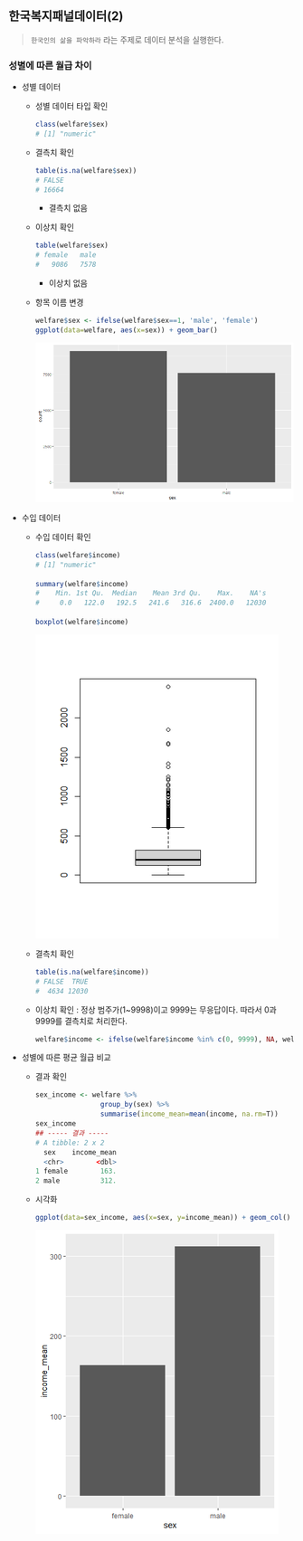 ## 한국복지패널데이터(2)

> `한국인의 삶을 파악하라` 라는 주제로 데이터 분석을 실행한다.



### 성별에 따른 월급 차이

* 성별 데이터

  * 성별 데이터 타입 확인

    ```R
    class(welfare$sex)
    # [1] "numeric"
    ```

    

  * 결측치 확인

    ```R
    table(is.na(welfare$sex))
    # FALSE 
    # 16664
    ```

    * 결측치 없음

  * 이상치 확인

    ```R
    table(welfare$sex)
    # female   male 
    #   9086   7578 
    ```

    * 이상치 없음

  * 항목 이름 변경

    ```R
    welfare$sex <- ifelse(welfare$sex==1, 'male', 'female')
    ggplot(data=welfare, aes(x=sex)) + geom_bar()
    ```

    ![a4604e31-e402-4485-96c1-e7b1545c3cf4](markdown-images/a4604e31-e402-4485-96c1-e7b1545c3cf4.png)

  

  

* 수입 데이터

  * 수입 데이터 확인

    ```R
    class(welfare$income)
    # [1] "numeric"
    
    summary(welfare$income)
    #    Min. 1st Qu.  Median    Mean 3rd Qu.    Max.    NA's 
    #     0.0   122.0   192.5   241.6   316.6  2400.0   12030 
    
    boxplot(welfare$income)
    ```

    ![861538d2-fa1e-4d5f-8780-6485aa9c62de](markdown-images/861538d2-fa1e-4d5f-8780-6485aa9c62de.png)

  * 결측치 확인

    ```R
    table(is.na(welfare$income))
    # FALSE  TRUE 
    #  4634 12030 
    ```

  * 이상치 확인 : 정상 범주가(1~9998)이고 9999는 무응답이다. 따라서 0과 9999를 결측치로 처리한다.

    ```R
    welfare$income <- ifelse(welfare$income %in% c(0, 9999), NA, welfare$income)
    ```

    

* 성별에 따른 평균 월급 비교

  * 결과 확인

    ```R
    sex_income <- welfare %>%
    			  	group_by(sex) %>%
    				summarise(income_mean=mean(income, na.rm=T))
    sex_income
    ## ----- 결과 -----
    # A tibble: 2 x 2
      sex    income_mean
      <chr>        <dbl>
    1 female        163.
    2 male          312.
    ```

  * 시각화

    ```R
    ggplot(data=sex_income, aes(x=sex, y=income_mean)) + geom_col()
    ```

    ![91270f0b-6a07-4f4a-a910-fa443e2d912a](markdown-images/91270f0b-6a07-4f4a-a910-fa443e2d912a.png)

  